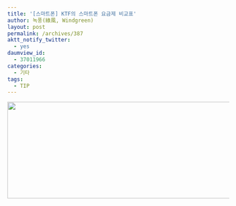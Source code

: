 ```yaml
---
title: '[스마트폰] KTF의 스마트폰 요금제 비교표'
author: 녹풍(綠風, Windgreen)
layout: post
permalink: /archives/387
aktt_notify_twitter:
  - yes
daumview_id:
  - 37011966
categories:
  - 기타
tags:
  - TIP
---
```

<img src="http://dl.dropboxusercontent.com/u/15546257/blog/mytory/old-images/1/cfile7.uf.18476D4A4D4BC8A423E4C3.jpg" class="aligncenter" width="580" height="220" alt="" />
